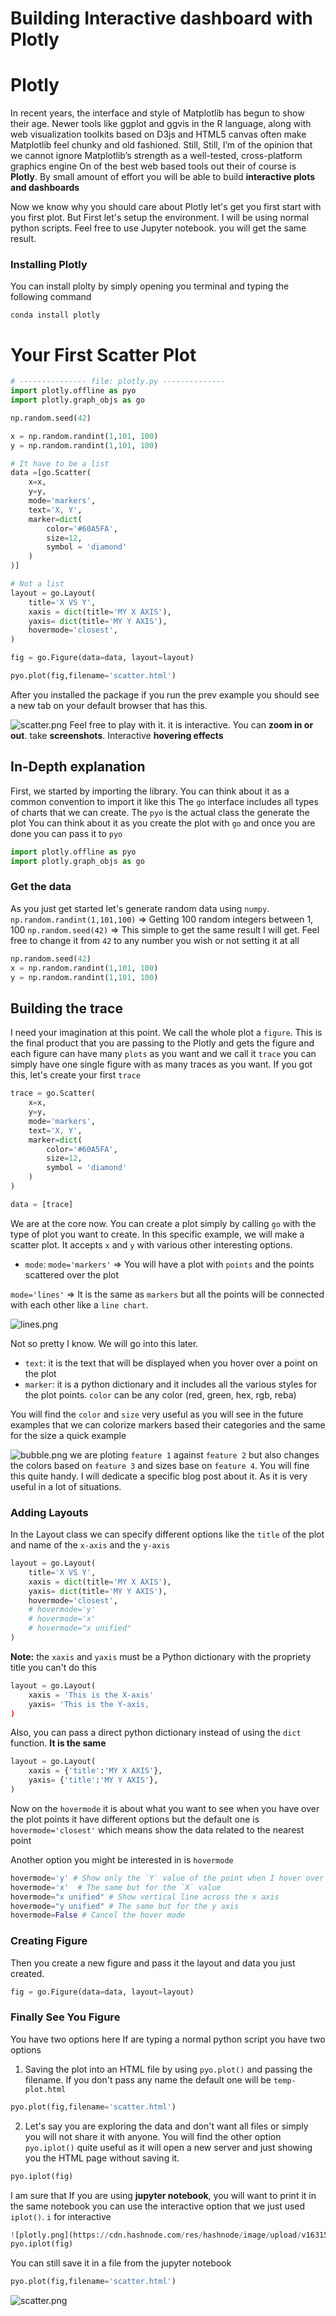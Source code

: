 # Building Interactive dashboard with Plotly

# Plotly
In recent years, the interface and style of Matplotlib has begun to show their age. Newer tools like ggplot and ggvis in the R language, along with web visualization toolkits based on D3js and HTML5 canvas often make Matplotlib feel chunky and old fashioned. Still, Still, I’m of the opinion that we cannot ignore Matplotlib’s strength as a well-tested, cross-platform graphics engine
On of the best web based tools out their of course is **Plotly**. By small amount of effort you will be able to build **interactive plots and dashboards**

Now we know why you should care about Plotly let's get you first start with you first plot. But First let's setup the environment. I will be using normal python scripts. Feel free to use Jupyter notebook. you will get the same result. 

### Installing Plotly 
You can install plolty by simply opening you terminal and typing the following command 
```terminal
conda install plotly
```

# Your First Scatter Plot
```python
# --------------- file: plotly.py -------------- 
import plotly.offline as pyo 
import plotly.graph_objs as go 

np.random.seed(42)

x = np.random.randint(1,101, 100)
y = np.random.randint(1,101, 100)

# It have to be a list
data =[go.Scatter(
    x=x, 
    y=y, 
    mode='markers',
    text='X, Y',
    marker=dict(
        color='#60A5FA',
        size=12,
        symbol = 'diamond'
    )
)]

# Not a list
layout = go.Layout(
    title='X VS Y',
    xaxis = dict(title='MY X AXIS'),
    yaxis= dict(title='MY Y AXIS'),
    hovermode='closest',
)

fig = go.Figure(data=data, layout=layout)

pyo.plot(fig,filename='scatter.html')

```
After you installed the package if you run the prev example you should see a new tab on your default browser that has this.

![scatter.png](https://cdn.hashnode.com/res/hashnode/image/upload/v1631516015594/mnEwk87YH.png)
Feel free to play with it. it is interactive. You can **zoom in or out**. take **screenshots**. Interactive **hovering effects**  

## In-Depth explanation
First, we started by importing the library. You can think about it as a common convention to import it like this
The `go` interface includes all types of charts that we can create.
The `pyo` is the actual class the generate the plot
You can think about it as you create the plot with `go` and once you are done you can pass it to `pyo`  
```python
import plotly.offline as pyo 
import plotly.graph_objs as go 
```
### Get the data 
As you just get started let's generate random data using `numpy`. 
`np.random.randint(1,101,100)` => Getting 100 random integers between 1, 100
`np.random.seed(42)` => This simple to get the same result I will get. Feel free to change it from `42` to any number you wish or not setting it at all  
```python
np.random.seed(42)
x = np.random.randint(1,101, 100)
y = np.random.randint(1,101, 100)
```

## Building the trace 
I need your imagination at this point. We call the whole plot a `figure`. This is the final product that you are passing to the Plotly and gets the figure and each figure can have many `plots` as you want and we call it `trace` you can simply have one single figure with as many traces as you want. If you got this, let's create your first `trace`
```python
trace = go.Scatter(
    x=x, 
    y=y, 
    mode='markers',
    text='X, Y',
    marker=dict(
        color='#60A5FA',
        size=12,
        symbol = 'diamond'
    )
)

data = [trace]
```
We are at the core now. You can create a plot simply by calling `go`  with the type of plot you want to create. In this specific example, we will make a scatter plot. It accepts `x` and `y` with various other interesting options.

- `mode`: 
`mode='markers'` => You will have a plot with `points` and the points scattered over the plot 

 `mode='lines'` => It is the same as `markers` but all the points will be connected with each other like a `line chart`.


![lines.png](https://cdn.hashnode.com/res/hashnode/image/upload/v1631535923464/H8IaVavCp.png)

Not so pretty I know. We will go into this later.
- `text`: it is the text that will be displayed when you hover over a point on the plot
- `marker`: it is a python dictionary and it includes all the various styles for the plot points. `color` can be any color (red, green, hex, rgb, reba)

You will find the `color` and `size` very useful as you will see in the future examples that we can colorize markers based their categories and the same for the size a quick example

![bubble.png](https://cdn.hashnode.com/res/hashnode/image/upload/v1631536272693/WI5pnu7OH.png)
we are ploting `feature 1` against `feature 2` but also changes the colors based on `feature 3` and sizes base on `feature 4`. You will fine this quite handy. I will dedicate a specific blog post about it. As it is very useful in a lot of situations.  

### Adding Layouts 
In the Layout class we can specify different options like the `title` of the plot and name of the `x-axis` and the `y-axis`
```python
layout = go.Layout(
    title='X VS Y',
    xaxis = dict(title='MY X AXIS'),
    yaxis= dict(title='MY Y AXIS'),
    hovermode='closest',
    # hovermode='y'
    # hovermode='x'
    # hovermode="x unified"
)
```
**Note:** the `xaxis` and `yaxis` must be a Python dictionary with the propriety title you can't do this 
```python
layout = go.Layout(
    xaxis = 'This is the X-axis'
    yaxis= 'This is the Y-axis,
)
```

Also, you can pass a direct python dictionary instead of using the `dict` function. **It is the same**
```python
layout = go.Layout(
    xaxis = {'title':'MY X AXIS'},
    yaxis= {'title':'MY Y AXIS'},
)
```
Now on the `hovermode` it is about what you want to see when you have over the plot points it have different options but the default one is `hovermode='closest'` which means show the data related to the nearest point

Another option you might be interested in is `hovermode`
```python
hovermode='y' # Show only the `Y` value of the point when I hover over it
hovermode='x'  # The same but for the `X` value
hovermode="x unified" # Show vertical line across the x axis 
hovermode="y unified" # The same but for the y axis
hovermode=False # Cancel the hover mode
```
### Creating Figure
Then you create a new figure and pass it the layout and data you just created. 
```python
fig = go.Figure(data=data, layout=layout)
```
### Finally See You Figure
You have two options here 
If are typing a normal python script you have two options 
1. Saving the plot into an HTML file by using `pyo.plot()` and passing the filename. If you don't pass any name the default one will be `temp-plot.html`

```python
pyo.plot(fig,filename='scatter.html')
```
2. Let's say you are exploring the data and don't want all files or simply you will not share it with anyone. You will find the other option `pyo.iplot()` quite useful as it will open a new server and just showing you the HTML page without saving it.

```python
pyo.iplot(fig)
```
I am sure that If you are using **jupyter notebook**, you will want to print it in the same notebook you can use the interactive option that we just used `iplot()`. `i` for interactive 
```python
![plotly.png](https://cdn.hashnode.com/res/hashnode/image/upload/v1631538151336/OeTGZ5uSL.png)
pyo.iplot(fig)
```
You can still save it in a file from the jupyter notebook 
```python
pyo.plot(fig,filename='scatter.html')
```





![scatter.png](https://cdn.hashnode.com/res/hashnode/image/upload/v1631537849683/TdoiGeIkn.png)










